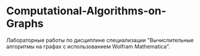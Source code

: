 # Computational-Algorithms-on-Graphs
Лабораторные работы по дисциплине специализации "Вычислительные алгоритмы на графах с использованием Wolfram Mathematica".
